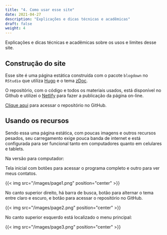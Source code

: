 ```yaml
---
title: "4. Como usar esse site"
date: 2021-04-27
description: "Explicações e dicas técnicas e acadêmicas"
draft: false
weight: 4
---
```


Explicações e dicas técnicas e acadêmicas sobre os usos e limites desse site.

## Construção do site

Esse site é uma página estática construída com o pacote `blogdown` no `RStudio` que utiliza [Hugo](https://gohugo.io/)  e o tema [zDoc](https://github.com/zzossig/hugo-theme-zzo).

O repositório, com o código e todos os materiais usados, está disponível no Github e utilizei o [Netlify](https://www.netlify.com/) para fazer a publicação da página on-line.

[Clique aqui](https://github.com/ericbrasiln/cclhm0057) para acessar o repositório no GitHub.

## Usando os recursos

Sendo essa uma página estática, com poucas imagens e outros recursos pesados, seu carregamento exige pouca banda de internet e está configurada para ser funcional tanto em computadores quanto em celulares e tablets.

Na versão para computador:

Tela inicial com botões para acessar o programa completo e outro para ver meus contatos.

{{< img src="/images/page1.png" position="center" >}}

No canto superior direito, há barra de busca, botão para alternar o tema entre claro e escuro, e botão para acessar o repositório no GitHub.

{{< img src="/images/page2.png" position="center" >}}

No canto superior esquerdo está localizado o menu principal:

{{< img src="/images/page3.png" position="center" >}}
